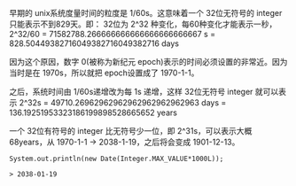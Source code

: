 早期的 unix系统度量时间的粒度是 1/60s。这意味着一个 32位无符号的 integer 只能表示不到829天。即：
32位为 2^32 种变化，每60种变化才能表示一秒，2^32/60 = 71582788.266666666666666666666667 s = 828.50449382716049382716049382716 days

因为这个原因，数字 0(被称为新纪元 epoch)表示的时间必须设置的非常近。因为当时是在 1970s，所以就把 epoch设置成了 1970-1-1。

之后，系统时间由 1/60s递增改为每 1s 递增，这样 32位无符号 integer 就可以表示 2^32s = 49710.26962962962962962962962963 days = 136.19251953323186199898528665652 years

一个 32位有符号的 integer 比无符号少一位，即 2^31s，可以表示大概 68years，从 1970-1-1 -> 2038-1-19，之后将会变成 1901-12-13。

```
System.out.println(new Date(Integer.MAX_VALUE*1000L));

> 2038-01-19
```

